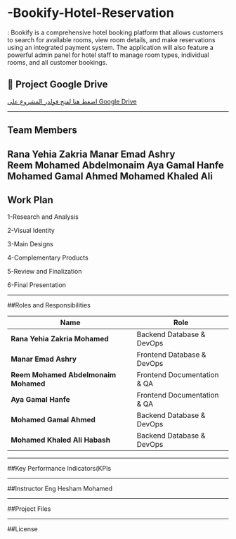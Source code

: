 # -Bookify-Hotel-Reservation
: Bookify is a comprehensive hotel booking platform that allows customers to search for available rooms, view room details, and make reservations using an integrated payment system. The application will also feature a powerful admin panel for hotel staff to manage room types, individual rooms, and all customer bookings.

## 📂 Project Google Drive
[اضغط هنا لفتح فولدر المشروع على Google Drive](https://drive.google.com/drive/folders/1zWXJy2xdl9-I7hE10uvzB55h1XVbUP4_?usp=drive_link)

---

## Team Members
Rana Yehia Zakria 
Manar Emad Ashry	
Reem Mohamed Abdelmonaim
Aya Gamal Hanfe	
Mohamed Gamal Ahmed	
Mohamed Khaled Ali 
---

## Work Plan
1-Research and Analysis


2-Visual Identity


3-Main Designs


4-Complementary Products


5-Review and Finalization


6-Final Presentation

---

##Roles and Responsibilities


| Name                                | Role                                |
|-------------------------------------|-------------------------------------|
| **Rana Yehia Zakria Mohamed**       | Backend Database & DevOps           |
| **Manar Emad Ashry**                | Frontend Database & DevOps          |
| **Reem Mohamed Abdelmonaim Mohamed**| Frontend Documentation & QA         |
| **Aya Gamal Hanfe**                 | Frontend Documentation & QA         |
| **Mohamed Gamal Ahmed**             | Backend Database & DevOps           |
| **Mohamed Khaled Ali Habash**       | Backend Database & DevOps           |

---

##Key Performance Indicators(KPIs


---

##Instructor
Eng Hesham Mohamed

---

##Project Files


---


##License





